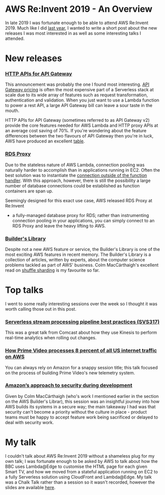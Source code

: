 # AWS Re:Invent 2019 - An Overview

In late 2019 I was fortunate enough to be able to attend AWS Re:Invent 2019.
Much like I did [last year](../aws-reinvent-2018-an-overview), I wanted to write
a short post about the new releases I was most interested in as well as some
interesting talks I attended.

# New releases

### [HTTP APIs for API Gateway](https://aws.amazon.com/blogs/compute/announcing-http-apis-for-amazon-api-gateway/)
This announcement was probably the one I found most interesting. [API Gateway
pricing](https://epsagon.com/blog/dont-be-surprised-by-your-serverless-bill/) is
often the most expensive part of a Serverless stack at scale due to its wide
array of features such as request transformation, authentication and validation.
When you just want to use a Lambda function to power a rest API, a large API
Gateway bill can leave a sour taste in the mouth.

HTTP APIs for API Gateway (sometimes referred to as API Gateway v2) provide the
core features needed for AWS Lambda and HTTP proxy APIs at an average cost
saving of 70%. If you're wondering about the feature differences between the two
flavours of API Gateway then you're in luck, AWS have produced an excellent
[table](https://docs.aws.amazon.com/apigateway/latest/developerguide/http-api-vs-rest.html).

### [RDS Proxy](https://aws.amazon.com/about-aws/whats-new/2019/12/amazon-rds-proxy-available-in-preview/)
Due to the stateless nature of AWS Lambda, connection pooling was naturally
harder to accomplish than in applications running in EC2. Often the best
solution was to instantiate the
[connection outside of the function handler](https://spotinst.com/blog/best-practices-serverless-connection-pooling-database/). With this approach,
however, there is still the possibility a large number of database connections
could be established as function containers are span up.

Seemingly designed for this exact use case, AWS released RDS Proxy at Re:Invent
- a fully-managed database proxy for RDS; rather than instrumenting connection
pooling in your applications, you can simply connect to an RDS Proxy and leave
the heavy lifting to AWS.

### [Builder's Library](https://aws.amazon.com/blogs/aws/check-out-the-amazon-builders-library-this-is-how-we-do-it/)
Despite not a new AWS feature or service, the Builder's Library is one of the
most exciting AWS features in recent memory. The Builder's Library is a
collection of articles, written by experts, about the computer science problems
tackled as part of AWS' business. Colm MacCárthaigh's excellent read on
[shuffle sharding](https://aws.amazon.com/builders-library/workload-isolation-using-shuffle-sharding/)
is my favourite so far.

# Top talks
I went to some really interesting sessions over the week so I thought it was
worth calling those out in this post.

### [Serverless stream processing pipeline best practices (SVS317)](https://www.youtube.com/watch?v=2SGOyhwcbV4)
This was a great talk from Comcast about how they use Kinesis to perform
real-time analytics when rolling out changes.

### [How Prime Video processes 8 percent of all US internet traffic on AWS](https://www.youtube.com/watch?v=V4QDq-OFojQ)
You can always rely on Amazon for a snappy session title; this talk focused on
the process of building Prime Video's new telemetry system.

### [Amazon’s approach to security during development](https://www.youtube.com/watch?v=NeR7FhHqDGQ)
Given by Colm MacCárthaigh (who's work I mentioned earlier in the section on the
AWS Builder's Librar), this session was an insightful journey into how AWS
builds its systems in a secure way; the main takeaway I had was that security
can't become a priority without the culture in place - product teams must be
happy to accept feature work being sacrificed or delayed to deal with security
work.

# My talk
I couldn't talk about AWS Re:Invent 2019 without a shameless plug for my own
talk; I was fortunate enough to be asked by AWS to talk about how the BBC uses
Lambda@Edge to customise the HTML page for each given Smart TV, and how we moved
from a stateful application running on EC2 to a fully Serverless solution using
CloudFront and Lambda@Edge. My talk was a Chalk Talk rather than a session so it
wasn't recorded, however the slides are available
[here](https://d1.awsstatic.com/events/reinvent/2019/How_the_BBC_uses_Lambda@Edge_to_customize_device_pages_NET312.pdf).
